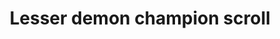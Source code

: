 ---
layout: item
title: Lesser demon champion scroll
item-id: 6805
datatable: true
id: 6805
name: "Lesser demon champion scroll"
members: true
lowalch: 0
highalch: 0
examine: "It's a challenge from the Lesser Demon Champion!"
monsters:
  - id: 2005
    name: "Lesser demon"
    members: false
    combat_level: 82
    wiki_url: "https://oldschool.runescape.wiki/w/Lesser_demon#Level_82"
    drops:
      - quantity: "1"
        rarity: 0.0002
    image: "https://oldschool.runescape.wiki/images/6/6d/Lesser_demon.png?65f08"
  - id: 3131
    name: "Zakl'n Gritch"
    members: true
    combat_level: 142
    wiki_url: "https://oldschool.runescape.wiki/w/Zakl'n_Gritch"
    drops:
      - quantity: "1"
        rarity: 0.0002
    image: "https://oldschool.runescape.wiki/images/5/53/Zakl%27n_Gritch.png?b556b"
  - id: 7247
    name: "Lesser demon"
    members: true
    combat_level: 87
    wiki_url: "https://oldschool.runescape.wiki/w/Lesser_demon#Level_87"
    drops:
      - quantity: "1"
        rarity: 0.0002
    image: "https://oldschool.runescape.wiki/images/6/6d/Lesser_demon.png?65f08"
  - id: 7248
    name: "Lesser demon"
    members: true
    combat_level: 94
    wiki_url: "https://oldschool.runescape.wiki/w/Lesser_demon#Level_94"
    drops:
      - quantity: "1"
        rarity: 0.0002
    image: "https://oldschool.runescape.wiki/images/6/6d/Lesser_demon.png?65f08"
---